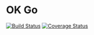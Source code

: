 # OK Go

[![Build Status](https://travis-ci.org/javarouka/hard.svg?branch=master)](https://travis-ci.org/javarouka/hard)
[![Coverage Status](https://coveralls.io/repos/github/javarouka/hard/badge.svg?branch=master)](https://coveralls.io/github/javarouka/hard?branch=master)
